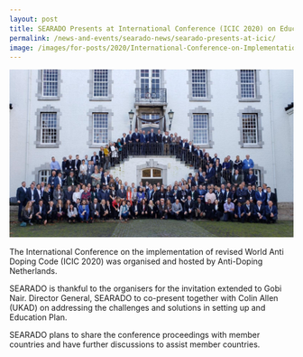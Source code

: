 ```yaml
---
layout: post
title: SEARADO Presents at International Conference (ICIC 2020) on Education Plan
permalink: /news-and-events/searado-news/searado-presents-at-icic/
image: /images/for-posts/2020/International-Conference-on-Implementation-of-revised-World-Anti-Doping-Code-ICIC-2020.jpg
---
```

![Group Photo](/images/for-posts/2020/International-Conference-on-Implementation-of-revised-World-Anti-Doping-Code-ICIC-2020.jpg)

The International Conference on the implementation of revised World Anti Doping Code (ICIC 2020) was organised and hosted by Anti-Doping Netherlands.

SEARADO is thankful to the organisers for the invitation extended to Gobi Nair. Director General, SEARADO to co-present together with Colin Allen (UKAD) on addressing the challenges and solutions in setting up and Education Plan.

SEARADO plans to share the conference proceedings with member countries and have further discussions to assist member countries.
